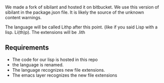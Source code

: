 We made a fork of sibilant and hosted it on bitbucket. We use this version of sibilant in the package.json file. It is likely the source of the unknown content warnings.

The language will be called Lithp after this point. (like if you said Lisp with a lisp. Li(th)p). The extensions will be .lith

## Requirements
- The code for our lisp is hosted in this repo
- the language is renamed.
- The language recognizes new file extensions.
- The emacs layer recognizes the new file extensions